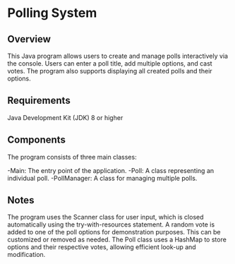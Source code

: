# Polling System

## Overview
This Java program allows users to create and manage polls interactively via the console. Users can enter a poll title, add multiple options, and cast votes. The program also supports displaying all created polls and their options.

## Requirements
Java Development Kit (JDK) 8 or higher

## Components
The program consists of three main classes:

-Main: The entry point of the application.
-Poll: A class representing an individual poll.
-PollManager: A class for managing multiple polls.

## Notes
The program uses the Scanner class for user input, which is closed automatically using the try-with-resources statement.
A random vote is added to one of the poll options for demonstration purposes. This can be customized or removed as needed.
The Poll class uses a HashMap to store options and their respective votes, allowing efficient look-up and modification.
